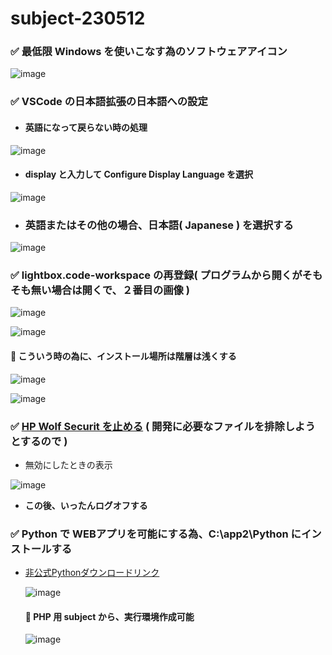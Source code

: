 # subject-230512

### ✅ 最低限 Windows を使いこなす為のソフトウェアアイコン
![image](https://github.com/winofsql/subject-230512/assets/1501327/c4b08d5c-8210-4104-9a2c-34ba0796cc92)


### ✅ VSCode の日本語拡張の日本語への設定
  - #### 英語になって戻らない時の処理

  ![image](https://github.com/winofsql/subject-230512/assets/1501327/1d918235-2cf9-40d0-b263-46bca9b2fc52)

  - #### display と入力して Configure Display Language を選択

  ![image](https://github.com/winofsql/subject-230512/assets/1501327/3f31e9db-4348-4840-8d7c-d460c9943561)

  - ### 英語またはその他の場合、日本語( Japanese ) を選択する

  ![image](https://github.com/winofsql/subject-230512/assets/1501327/51f5467b-f5c4-4adf-8a1c-730e8bd6f18c)

### ✅ lightbox.code-workspace の再登録( プログラムから開くがそもそも無い場合は開くで、２番目の画像 )
![image](https://github.com/winofsql/subject-230512/assets/1501327/fe5239a3-b4b5-4b1a-9c36-645eca88b8eb)

![image](https://github.com/winofsql/subject-230512/assets/1501327/6751f22b-410a-40af-8d4c-bb63e8512c80)

#### 🔴 こういう時の為に、インストール場所は階層は浅くする
![image](https://github.com/winofsql/subject-230512/assets/1501327/ca563090-9f0b-474b-aec4-f23f0ad28b4a)

![image](https://github.com/winofsql/subject-230512/assets/1501327/988b721f-3d8f-4914-95a0-05fc90e0c851)

### ✅ [HP Wolf Securit を止める](https://jp.ext.hp.com/v-ivr/common/software/faq/06/) ( 開発に必要なファイルを排除しようとするので  )

  - 無効にしたときの表示

  ![image](https://github.com/winofsql/subject-230512/assets/1501327/f1935663-677e-4b94-823b-0f820dc06599)

  - **この後、いったんログオフする**

### ✅ Python で WEBアプリを可能にする為、C:\app2\Python にインストールする

- [非公式Pythonダウンロードリンク](https://pythonlinks.python.jp/ja/index.html)

  ![image](https://github.com/winofsql/subject-230512/assets/1501327/bb99d54b-2f3d-4d45-8254-bd5b6685f900)
  
  #### 🔴 PHP 用 subject から、実行環境作成可能

  ![image](https://github.com/winofsql/subject-230512/assets/1501327/6198cdd6-3871-49a5-912a-c9b1d9b809a8)
